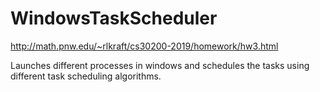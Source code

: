# WindowsTaskScheduler
http://math.pnw.edu/~rlkraft/cs30200-2019/homework/hw3.html


Launches different processes in windows and schedules the tasks using different task scheduling algorithms.
